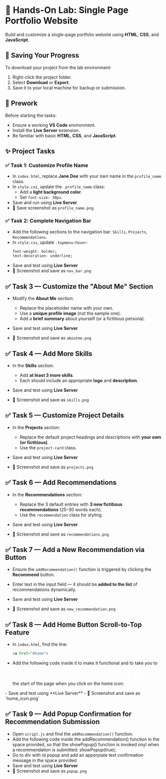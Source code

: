 # 📄 Hands-On Lab: Single Page Portfolio Website

Build and customize a single-page portfolio website using **HTML**, **CSS**, and **JavaScript**.


## 💾 Saving Your Progress

To download your project from the lab environment:

1. Right-click the project folder.
2. Select **Download** or **Export**.
3. Save it to your local machine for backup or submission.


## 🧰 Prework

Before starting the tasks:

- Ensure a working **VS Code** environment.
- Install the **Live Server** extension.
- Be familiar with basic **HTML**, **CSS**, and **JavaScript**.


## ✨ Project Tasks

### ✅ Task 1: Customize Profile Name

- In `index.html`, replace **Jane Doe** with your own name in the `profile_name` class.
- In `style.css`, update the `.profile_name` class:
  - Add a **light background color**.
  - Set `font-size: 30px`.
- Save and run using **Live Server**.
- 📸 Save screenshot as `profile_name.png`.


### ✅ Task 2: Complete Navigation Bar

- Add the following sections to the navigation bar: `Skills`, `Projects`, `Recommendations`.
- In `style.css`, update `.topmenu:hover`:
  ```css
  font-weight: bolder;
  text-decoration: underline;
- Save and test using **Live Server**
- 📸 Screenshot and save as `nav_bar.png`


## ✅ Task 3 — Customize the "About Me" Section

- Modify the **About Me** section:
  - Replace the placeholder name with your own.
  - Use a **unique profile image** (not the sample one).
  - Add a **brief summary** about yourself (or a fictitious persona).

- Save and test using **Live Server**
- 📸 Screenshot and save as `aboutme.png`


## ✅ Task 4 — Add More Skills

- In the **Skills** section:
  - Add **at least 3 more skills**.
  - Each should include an appropriate **logo** and **description**.

- Save and test using **Live Server**
- 📸 Screenshot and save as `skills.png`


## ✅ Task 5 — Customize Project Details

- In the **Projects** section:
  - Replace the default project headings and descriptions with **your own (or fictitious)**.
  - Use the `project-card` class.

- Save and test using **Live Server**
- 📸 Screenshot and save as `projects.png`


## ✅ Task 6 — Add Recommendations

- In the **Recommendations** section:
  - Replace the 3 default entries with **3 new fictitious recommendations** (25–30 words each).
  - Use the `recommendation` class for styling.

- Save and test using **Live Server**
- 📸 Screenshot and save as `recommendations.png`


## ✅ Task 7 — Add a New Recommendation via Button

- Ensure the `addRecommendation()` function is triggered by clicking the **Recommend** button.
- Enter text in the input field — it should be **added to the list** of recommendations dynamically.

- Save and test using **Live Server**
- 📸 Screenshot and save as `new_recommendation.png`


## ✅ Task 8 — Add Home Button Scroll-to-Top Feature

- In `index.html`, find the line:
  ```html
  <a href="#home">
- Add the following code inside it to make it functional and to take you to the start of the page when you click on the home icon:
  <svg xmlns="http://www.w3.org/2000/svg" fill="none" viewBox="0 0 24 24" stroke-width="1.5" stroke="white" width="63px">
  <path stroke-linecap="round" stroke-linejoin="round" d="M15 11.25l-3-3m0 0l-3 3m3-3v7.5M21 12a9 9 0 11-18 0 9 9 0 0118 0z" />
</svg>
- Save and test using **Live Server**
- 📸 Screenshot and save as `home_icon.png`

## ✅ Task 9 — Add Popup Confirmation for Recommendation Submission

- Open `script.js` and find the `addRecommendation()` function.
- Add the following code inside the addRecommendation() function in the space provided, so that the showPopup() function is invoked onyl when a recommendation is submitted:
  showPopup(true);
- Go to div with id popup and add an apporpiate text confirmation message in the space provided
- Save and test using **Live Server**
- 📸 Screenshot and save as `popup.png`

